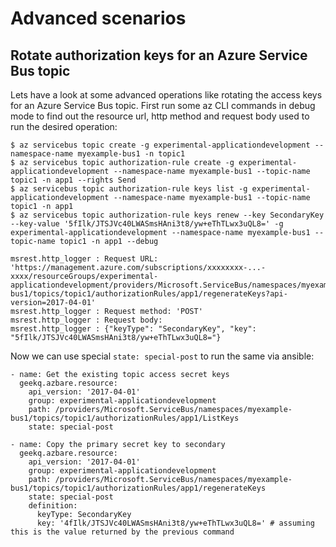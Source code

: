 # Advanced scenarios

## Rotate authorization keys for an Azure Service Bus topic

Lets have a look at some advanced operations like rotating the access
keys for an Azure Service Bus topic. First run some az CLI commands in
debug mode to find out the resource url, http method and request body
used to run the desired operation:

```
$ az servicebus topic create -g experimental-applicationdevelopment --namespace-name myexample-bus1 -n topic1
$ az servicebus topic authorization-rule create -g experimental-applicationdevelopment --namespace-name myexample-bus1 --topic-name topic1 -n app1 --rights Send
$ az servicebus topic authorization-rule keys list -g experimental-applicationdevelopment --namespace-name myexample-bus1 --topic-name topic1 -n app1
$ az servicebus topic authorization-rule keys renew --key SecondaryKey --key-value '5fIlk/JTSJVc40LWASmsHAni3t8/yw+eThTLwx3uQL8=' -g experimental-applicationdevelopment --namespace-name myexample-bus1 --topic-name topic1 -n app1 --debug

msrest.http_logger : Request URL: 'https://management.azure.com/subscriptions/xxxxxxxx-...-xxxx/resourceGroups/experimental-applicationdevelopment/providers/Microsoft.ServiceBus/namespaces/myexample-bus1/topics/topic1/authorizationRules/app1/regenerateKeys?api-version=2017-04-01'
msrest.http_logger : Request method: 'POST'
msrest.http_logger : Request body:
msrest.http_logger : {"keyType": "SecondaryKey", "key": "5fIlk/JTSJVc40LWASmsHAni3t8/yw+eThTLwx3uQL8="}

```

Now we can use special `state: special-post` to run the same via ansible:

```
- name: Get the existing topic access secret keys
  geekq.azbare.resource:
    api_version: '2017-04-01'
    group: experimental-applicationdevelopment
    path: /providers/Microsoft.ServiceBus/namespaces/myexample-bus1/topics/topic1/authorizationRules/app1/ListKeys
    state: special-post

- name: Copy the primary secret key to secondary
  geekq.azbare.resource:
    api_version: '2017-04-01'
    group: experimental-applicationdevelopment
    path: /providers/Microsoft.ServiceBus/namespaces/myexample-bus1/topics/topic1/authorizationRules/app1/regenerateKeys
    state: special-post
    definition:
      keyType: SecondaryKey
      key: '4fIlk/JTSJVc40LWASmsHAni3t8/yw+eThTLwx3uQL8=' # assuming this is the value returned by the previous command
```

